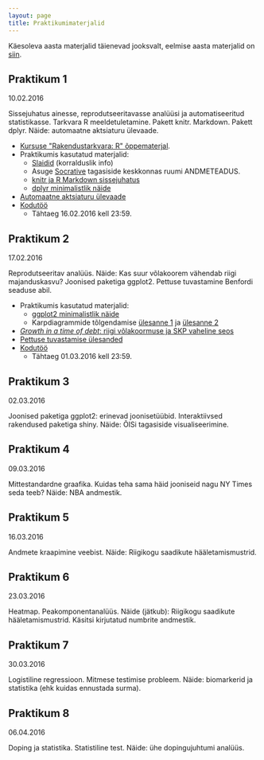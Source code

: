 ```yaml
---
layout: page
title: Praktikumimaterjalid
---
```


Käesoleva aasta materjalid täienevad jooksvalt, eelmise aasta materjalid on [siin](../../2015/praktikumid/).

## Praktikum 1

10.02.2016 

Sissejuhatus ainesse, reprodutseeritavasse analüüsi ja automatiseeritud statistikasse. Tarkvara R meeldetuletamine. 
Pakett knitr. Markdown. Pakett dplyr. Näide: automaatne aktsiaturu ülevaade. 

* [Kursuse "Rakendustarkvara: R" õppematerjal](../rakendustarkvara_R). 
* Praktikumis kasutatud materjalid:
    * [Slaidid](../pr1_esitlus.pdf) (korralduslik info)
    * Asuge [Socrative](https://b.socrative.com/login/student/) tagasiside keskkonnas ruumi ANDMETEADUS.
    * [knitr ja R Markdown sissejuhatus](../praktikum1_knitr)
    * [dplyr minimalistlik näide](../praktikum1_dplyr)
* [Automaatne aktsiaturu ülevaade](../praktikum1_aktsiad)
* [Kodutöö](../praktikum1_kodutoo)
    * Tähtaeg 16.02.2016 kell 23:59.


## Praktikum 2

17.02.2016

Reprodutseeritav analüüs. Näide: Kas suur võlakoorem vähendab riigi majanduskasvu? Joonised paketiga ggplot2.
Pettuse tuvastamine Benfordi seaduse abil.

* Praktikumis kasutatud materjalid:
    * [ggplot2 minimalistlik näide](../praktikum2_ggplot2)
    * Karpdiagrammide tõlgendamise [ülesanne 1](../slides/praktikum2_boxplot_quiz1.pdf) ja [ülesanne 2](../slides/praktikum2_boxplot_quiz2.pdf)
* [*Growth in a time of debt*: riigi võlakoormuse ja SKP vaheline seos](../praktikum2_riigivolg)
* [Pettuse tuvastamise ülesanded](../praktikum2_pettus)
* [Kodutöö](../praktikum2_kodutoo)
    * Tähtaeg 01.03.2016 kell 23:59.

## Praktikum 3

02.03.2016

Joonised paketiga ggplot2: erinevad joonisetüübid. Interaktiivsed rakendused paketiga shiny. Näide: ÕISi tagasiside visualiseerimine. 


## Praktikum 4

09.03.2016

Mittestandardne graafika. Kuidas teha sama häid jooniseid nagu NY Times seda teeb? Näide: NBA andmestik.


## Praktikum 5

16.03.2016

Andmete kraapimine veebist. Näide: Riigikogu saadikute hääletamismustrid.


## Praktikum 6

23.03.2016

Heatmap. Peakomponentanalüüs. Näide (jätkub): Riigikogu saadikute hääletamismustrid. Käsitsi kirjutatud numbrite andmestik.


## Praktikum 7

30.03.2016

Logistiline regressioon. Mitmese testimise probleem. Näide: biomarkerid ja statistika (ehk kuidas ennustada surma).


## Praktikum 8

06.04.2016

Doping ja statistika. Statistiline test. Näide: ühe dopingujuhtumi analüüs.

